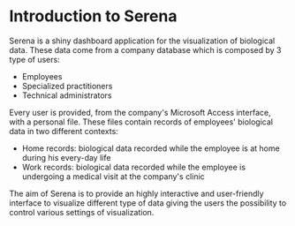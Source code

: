# Introduction to Serena

Serena is a shiny dashboard application for the visualization of biological data.
These data come from a company database which is composed by 3 type of users:
- Employees
- Specialized practitioners
- Technical administrators

Every user is provided, from the company's Microsoft Access interface, with a personal file.
These files contain records of employees' biological data in two different contexts:

- Home records: biological data recorded while the employee is at home during his every-day life
- Work records: biological data recorded while the employee is undergoing a medical visit at the company's clinic


The aim of Serena is to provide an highly interactive and user-friendly interface to visualize different type of data giving the users the possibility to control various settings of visualization.

